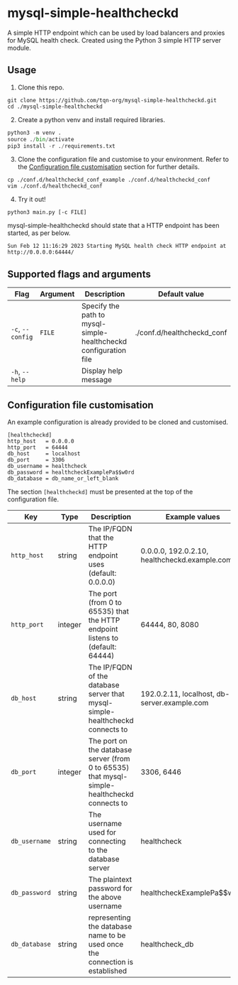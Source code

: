 # mysql-simple-healthcheckd

A simple HTTP endpoint which can be used by load balancers and proxies for MySQL health check. Created using the Python 3 simple HTTP server module.

## Usage

1. Clone this repo.

```
git clone https://github.com/tqn-org/mysql-simple-healthcheckd.git
cd ./mysql-simple-healthcheckd
```

2. Create a python venv and install required libraries.

```python
python3 -m venv .
source ./bin/activate
pip3 install -r ./requirements.txt
```

3. Clone the configuration file and customise to your environment. Refer to the [Configuration file customisation](#configuration-file-customisation) section for further details.

```
cp ./conf.d/healthcheckd_conf_example ./conf.d/healthcheckd_conf
vim ./conf.d/healthcheckd_conf
```

4. Try it out!

```
python3 main.py [-c FILE]
```

mysql-simple-healthcheckd should state that a HTTP endpoint has been started, as per below.

```
Sun Feb 12 11:16:29 2023 Starting MySQL health check HTTP endpoint at http://0.0.0.0:64444/
```

## Supported flags and arguments

| Flag | Argument | Description | Default value |
|-|-|-|-|
| `-c`, `--config` | `FILE` | Specify the path to mysql-simple-healthcheckd configuration file | ./conf.d/healthcheckd_conf |
| `-h`, `--help` | | Display help message | |

## Configuration file customisation

An example configuration is already provided to be cloned and customised.

```
[healthcheckd]
http_host   = 0.0.0.0
http_port   = 64444
db_host     = localhost
db_port     = 3306
db_username = healthcheck
db_password = healthcheckExamplePa$$w0rd
db_database = db_name_or_left_blank
```

The section `[healthcheckd]` must be presented at the top of the configuration file.

| Key | Type | Description | Example values |
|-|-|-|-|
| `http_host` | string | The IP/FQDN that the HTTP endpoint uses (default: 0.0.0.0) | 0.0.0.0, 192.0.2.10, healthcheckd.example.com |
| `http_port` | integer | The port (from 0 to 65535) that the HTTP endpoint listens to (default: 64444) | 64444, 80, 8080 |
| `db_host` | string | The IP/FQDN of the database server that mysql-simple-healthcheckd connects to | 192.0.2.11, localhost, db-server.example.com |
| `db_port` | integer | The port on the database server (from 0 to 65535) that mysql-simple-healthcheckd connects to | 3306, 6446 |
| `db_username` | string | The username used for connecting to the database server | healthcheck |
| `db_password` | string | The plaintext password for the above username | healthcheckExamplePa$$w0rd |
| `db_database` | string | representing the database name to be used once the connection is established | healthcheck_db |